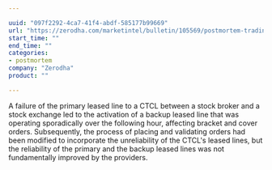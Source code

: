 ```yaml
---

uuid: "097f2292-4ca7-41f4-abdf-585177b99669"
url: "https://zerodha.com/marketintel/bulletin/105569/postmortem-trading-and-hanging-orders-on-12th-april-2018"
start_time: ""
end_time: ""
categories:
- postmortem
company: "Zerodha"
product: ""

---
```


A failure of the primary leased line to a CTCL between a stock broker and a stock exchange led to the activation of a backup leased line that was operating sporadically over the following hour, affecting bracket and cover orders. Subsequently, the process of placing and validating orders had been modified to incorporate the unreliability of the CTCL's leased lines, but the reliability of the primary and the backup leased lines was not fundamentally improved by the providers.

